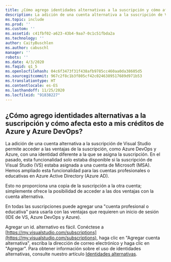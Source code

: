 ```yaml
---
title: ¿Cómo agrego identidades alternativas a la suscripción y cómo afecta esto a mis créditos de Azure y Azure DevOps?
description: La adición de una cuenta alternativa a la suscripción de Visual Studio permite acceder a las ventajas de la suscripción, como Azure DevOps y...
ms.topic: include
ms.prod: ''
ms.custom: ''
ms.assetid: c41fbf02-a623-43b4-9aa7-0c1c51fbda2a
ms.technology: ''
author: CaityBuschlen
ms.author: cabuschl
manager: ''
robots: ''
ms.date: 4/3/2020
ms.faqid: q1_5
ms.openlocfilehash: 04c6f3473f31f438afb9785cc460aa0da38605d5
ms.sourcegitcommit: 967c2f8c1b3f805cf42c0246389517689d971b53
ms.translationtype: HT
ms.contentlocale: es-ES
ms.lasthandoff: 11/25/2020
ms.locfileid: "91838227"
---
```

## <a name="how-do-i-add-alternate-identities-to-my-subscription-and-how-does-this-impact-my-azure-credits-and-azure-devops"></a>¿Cómo agrego identidades alternativas a la suscripción y cómo afecta esto a mis créditos de Azure y Azure DevOps?

La adición de una cuenta alternativa a la suscripción de Visual Studio permite acceder a las ventajas de la suscripción, como Azure DevOps y Azure, con una identidad diferente a la que se asigna la suscripción. En el pasado, esta funcionalidad solo estaba disponible si la suscripción de Visual Studio (VS) estaba asignada a una cuenta de Microsoft (MSA). Hemos ampliado esta funcionalidad para las cuentas profesionales o educativas en Azure Active Directory (Azure AD).

Esto no proporciona una copia de la suscripción a la otra cuenta; simplemente ofrece la posibilidad de acceder a las dos ventajas con la cuenta alternativa.

En todas las suscripciones puede agregar una "cuenta profesional o educativa" para usarla con las ventajas que requieren un inicio de sesión (IDE de VS, Azure DevOps y Azure).

Agregar un id. alternativo es fácil. Conéctese a [https://my.visualstudio.com/subscriptions](https://my.visualstudio.com/subscriptions), haga clic en "Agregar cuenta alternativa", escriba la dirección de correo electrónico y haga clic en "Agregar". Para obtener información sobre el uso de identidades alternativas, consulte nuestro artículo [Identidades alternativas](https://docs.microsoft.com/visualstudio/subscriptions/vs-alternate-identity).
